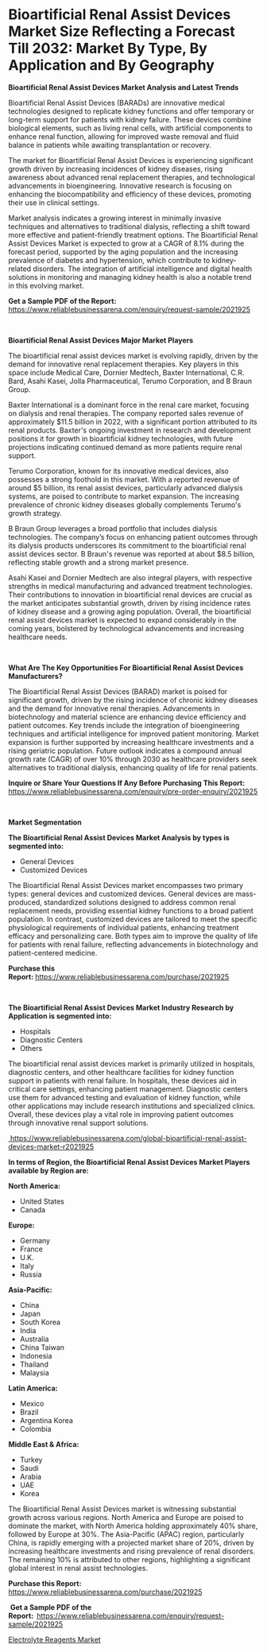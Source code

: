 <p><h1>Bioartificial Renal Assist Devices Market Size Reflecting a Forecast Till 2032: Market By Type, By Application and By Geography</h1></p><p><strong>Bioartificial Renal Assist Devices Market Analysis and Latest Trends</strong></p>
<p><p>Bioartificial Renal Assist Devices (BARADs) are innovative medical technologies designed to replicate kidney functions and offer temporary or long-term support for patients with kidney failure. These devices combine biological elements, such as living renal cells, with artificial components to enhance renal function, allowing for improved waste removal and fluid balance in patients while awaiting transplantation or recovery.</p><p>The market for Bioartificial Renal Assist Devices is experiencing significant growth driven by increasing incidences of kidney diseases, rising awareness about advanced renal replacement therapies, and technological advancements in bioengineering. Innovative research is focusing on enhancing the biocompatibility and efficiency of these devices, promoting their use in clinical settings.</p><p>Market analysis indicates a growing interest in minimally invasive techniques and alternatives to traditional dialysis, reflecting a shift toward more effective and patient-friendly treatment options. The Bioartificial Renal Assist Devices Market is expected to grow at a CAGR of 8.1% during the forecast period, supported by the aging population and the increasing prevalence of diabetes and hypertension, which contribute to kidney-related disorders. The integration of artificial intelligence and digital health solutions in monitoring and managing kidney health is also a notable trend in this evolving market.</p></p>
<p><strong>Get a Sample PDF of the Report:&nbsp;</strong> <a href="https://www.reliablebusinessarena.com/enquiry/request-sample/2021925?utm_campaign=2476&utm_medium=2&utm_source=Github&utm_content=ia&utm_term=29032025&utm_id=bioartificial-renal-assist-devices">https://www.reliablebusinessarena.com/enquiry/request-sample/2021925</a></p>
<p>&nbsp;</p>
<p><strong>Bioartificial Renal Assist Devices Major Market Players</strong></p>
<p><p>The bioartificial renal assist devices market is evolving rapidly, driven by the demand for innovative renal replacement therapies. Key players in this space include Medical Care, Dornier Medtech, Baxter International, C.R. Bard, Asahi Kasei, Jolla Pharmaceutical, Terumo Corporation, and B Braun Group.</p><p>Baxter International is a dominant force in the renal care market, focusing on dialysis and renal therapies. The company reported sales revenue of approximately $11.5 billion in 2022, with a significant portion attributed to its renal products. Baxter's ongoing investment in research and development positions it for growth in bioartificial kidney technologies, with future projections indicating continued demand as more patients require renal support.</p><p>Terumo Corporation, known for its innovative medical devices, also possesses a strong foothold in this market. With a reported revenue of around $5 billion, its renal assist devices, particularly advanced dialysis systems, are poised to contribute to market expansion. The increasing prevalence of chronic kidney diseases globally complements Terumo's growth strategy.</p><p>B Braun Group leverages a broad portfolio that includes dialysis technologies. The company’s focus on enhancing patient outcomes through its dialysis products underscores its commitment to the bioartificial renal assist devices sector. B Braun's revenue was reported at about $8.5 billion, reflecting stable growth and a strong market presence.</p><p>Asahi Kasei and Dornier Medtech are also integral players, with respective strengths in medical manufacturing and advanced treatment technologies. Their contributions to innovation in bioartificial renal devices are crucial as the market anticipates substantial growth, driven by rising incidence rates of kidney disease and a growing aging population. Overall, the bioartificial renal assist devices market is expected to expand considerably in the coming years, bolstered by technological advancements and increasing healthcare needs.</p></p>
<p>&nbsp;</p>
<p><strong>What Are The Key Opportunities For Bioartificial Renal Assist Devices Manufacturers?</strong></p>
<p><p>The Bioartificial Renal Assist Devices (BARAD) market is poised for significant growth, driven by the rising incidence of chronic kidney diseases and the demand for innovative renal therapies. Advancements in biotechnology and material science are enhancing device efficiency and patient outcomes. Key trends include the integration of bioengineering techniques and artificial intelligence for improved patient monitoring. Market expansion is further supported by increasing healthcare investments and a rising geriatric population. Future outlook indicates a compound annual growth rate (CAGR) of over 10% through 2030 as healthcare providers seek alternatives to traditional dialysis, enhancing quality of life for renal patients.</p></p>
<p><strong>Inquire or Share Your Questions If Any Before Purchasing This Report:</strong> <a href="https://www.reliablebusinessarena.com/enquiry/pre-order-enquiry/2021925?utm_campaign=2476&utm_medium=2&utm_source=Github&utm_content=ia&utm_term=29032025&utm_id=bioartificial-renal-assist-devices">https://www.reliablebusinessarena.com/enquiry/pre-order-enquiry/2021925</a></p>
<p>&nbsp;</p>
<p><strong>Market Segmentation</strong></p>
<p><strong>The Bioartificial Renal Assist Devices Market Analysis by types is segmented into:</strong></p>
<p><ul><li>General Devices</li><li>Customized Devices</li></ul></p>
<p><p>The Bioartificial Renal Assist Devices market encompasses two primary types: general devices and customized devices. General devices are mass-produced, standardized solutions designed to address common renal replacement needs, providing essential kidney functions to a broad patient population. In contrast, customized devices are tailored to meet the specific physiological requirements of individual patients, enhancing treatment efficacy and personalizing care. Both types aim to improve the quality of life for patients with renal failure, reflecting advancements in biotechnology and patient-centered medicine.</p></p>
<p><strong>Purchase this Report:&nbsp;</strong><a href="https://www.reliablebusinessarena.com/purchase/2021925?utm_campaign=2476&utm_medium=2&utm_source=Github&utm_content=ia&utm_term=29032025&utm_id=bioartificial-renal-assist-devices">https://www.reliablebusinessarena.com/purchase/2021925</a></p>
<p>&nbsp;</p>
<p><strong>The Bioartificial Renal Assist Devices Market Industry Research by Application is segmented into:</strong></p>
<p><ul><li>Hospitals</li><li>Diagnostic Centers</li><li>Others</li></ul></p>
<p><p>The bioartificial renal assist devices market is primarily utilized in hospitals, diagnostic centers, and other healthcare facilities for kidney function support in patients with renal failure. In hospitals, these devices aid in critical care settings, enhancing patient management. Diagnostic centers use them for advanced testing and evaluation of kidney function, while other applications may include research institutions and specialized clinics. Overall, these devices play a vital role in improving patient outcomes through innovative renal support solutions.</p></p>
<p><a href="https://www.reliablebusinessarena.com/global-bioartificial-renal-assist-devices-market-r2021925?utm_campaign=2476&utm_medium=2&utm_source=Github&utm_content=ia&utm_term=29032025&utm_id=bioartificial-renal-assist-devices">&nbsp;https://www.reliablebusinessarena.com/global-bioartificial-renal-assist-devices-market-r2021925</a></p>
<p><strong>In terms of Region, the Bioartificial Renal Assist Devices Market Players available by Region are:</strong></p>
<p>
    <p> <strong> North America: </strong>
        <ul>
            <li>United States</li>
            <li>Canada</li>
        </ul>
        </p> 
    <p> <strong> Europe: </strong>
        <ul>
            <li>Germany</li>
            <li>France</li>
            <li>U.K.</li>
            <li>Italy</li>
            <li>Russia</li>
        </ul>
        </p> 
    <p> <strong> Asia-Pacific: </strong>
        <ul>
            <li>China</li>
            <li>Japan</li>
            <li>South Korea</li>
            <li>India</li>
            <li>Australia</li>
            <li>China Taiwan</li>
            <li>Indonesia</li>
            <li>Thailand</li>
            <li>Malaysia</li>
        </ul>
        </p> 
    <p> <strong> Latin America: </strong>
        <ul>
            <li>Mexico</li>
            <li>Brazil</li>
            <li>Argentina Korea</li>
            <li>Colombia</li>
        </ul>
        </p> 
    <p> <strong> Middle East & Africa: </strong>
        <ul>
            <li>Turkey</li>
            <li>Saudi</li>
            <li>Arabia</li>
            <li>UAE</li>
            <li>Korea</li>
        </ul>
    </p>
    </p>
<p><p>The Bioartificial Renal Assist Devices market is witnessing substantial growth across various regions. North America and Europe are poised to dominate the market, with North America holding approximately 40% share, followed by Europe at 30%. The Asia-Pacific (APAC) region, particularly China, is rapidly emerging with a projected market share of 20%, driven by increasing healthcare investments and rising prevalence of renal disorders. The remaining 10% is attributed to other regions, highlighting a significant global interest in renal assist technologies.</p></p>
<p><strong>Purchase this Report: </strong><a href="https://www.reliablebusinessarena.com/purchase/2021925?utm_campaign=2476&utm_medium=2&utm_source=Github&utm_content=ia&utm_term=29032025&utm_id=bioartificial-renal-assist-devices">https://www.reliablebusinessarena.com/purchase/2021925</a></p>
<p>&nbsp;<strong>Get a Sample PDF of the Report:&nbsp;&nbsp;</strong><a href="https://www.reliablebusinessarena.com/enquiry/request-sample/2021925?utm_campaign=2476&utm_medium=2&utm_source=Github&utm_content=ia&utm_term=29032025&utm_id=bioartificial-renal-assist-devices">https://www.reliablebusinessarena.com/enquiry/request-sample/2021925</a></p>
<p><strong></strong></p>
<p><p><a href="https://github.com/bensemilia864/Market-Research-Report-List-1/blob/main/electrolyte-reagents-market.md?utm_campaign=2476&utm_medium=2&utm_source=Github&utm_content=ia&utm_term=29032025&utm_id=bioartificial-renal-assist-devices">Electrolyte Reagents Market</a></p></p>